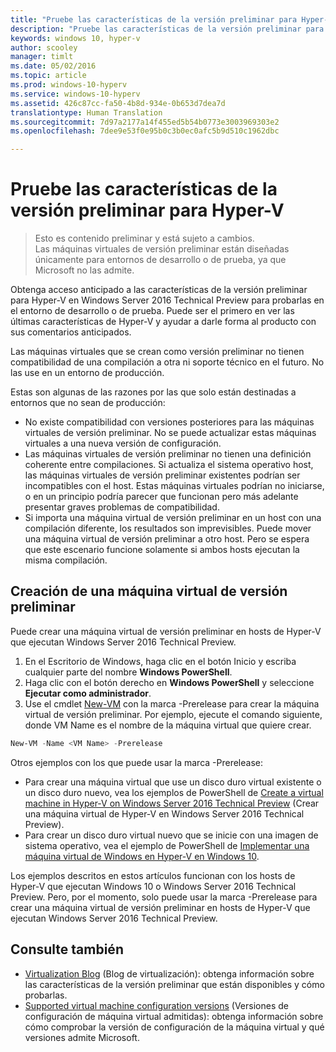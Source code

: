 ```yaml
---
title: "Pruebe las características de la versión preliminar para Hyper-V"
description: "Pruebe las características de la versión preliminar para Hyper-V"
keywords: windows 10, hyper-v
author: scooley
manager: timlt
ms.date: 05/02/2016
ms.topic: article
ms.prod: windows-10-hyperv
ms.service: windows-10-hyperv
ms.assetid: 426c87cc-fa50-4b8d-934e-0b653d7dea7d
translationtype: Human Translation
ms.sourcegitcommit: 7d97a2177a14f455ed5b54b0773e3003969303e2
ms.openlocfilehash: 7dee9e53f0e95b0c3b0ec0afc5b9d510c1962dbc

---
```


# Pruebe las características de la versión preliminar para Hyper-V

> Esto es contenido preliminar y está sujeto a cambios.  
  Las máquinas virtuales de versión preliminar están diseñadas únicamente para entornos de desarrollo o de prueba, ya que Microsoft no las admite.

Obtenga acceso anticipado a las características de la versión preliminar para Hyper-V en Windows Server 2016 Technical Preview para probarlas en el entorno de desarrollo o de prueba. Puede ser el primero en ver las últimas características de Hyper-V y ayudar a darle forma al producto con sus comentarios anticipados.

Las máquinas virtuales que se crean como versión preliminar no tienen compatibilidad de una compilación a otra ni soporte técnico en el futuro.  No las use en un entorno de producción.

Estas son algunas de las razones por las que solo están destinadas a entornos que no sean de producción:

* No existe compatibilidad con versiones posteriores para las máquinas virtuales de versión preliminar. No se puede actualizar estas máquinas virtuales a una nueva versión de configuración.
* Las máquinas virtuales de versión preliminar no tienen una definición coherente entre compilaciones. Si actualiza el sistema operativo host, las máquinas virtuales de versión preliminar existentes podrían ser incompatibles con el host. Estas máquinas virtuales podrían no iniciarse, o en un principio podría parecer que funcionan pero más adelante presentar graves problemas de compatibilidad.
* Si importa una máquina virtual de versión preliminar en un host con una compilación diferente, los resultados son imprevisibles. Puede mover una máquina virtual de versión preliminar a otro host. Pero se espera que este escenario funcione solamente si ambos hosts ejecutan la misma compilación.

## Creación de una máquina virtual de versión preliminar

Puede crear una máquina virtual de versión preliminar en hosts de Hyper-V que ejecutan Windows Server 2016 Technical Preview.

1. En el Escritorio de Windows, haga clic en el botón Inicio y escriba cualquier parte del nombre **Windows PowerShell**.
2. Haga clic con el botón derecho en **Windows PowerShell** y seleccione **Ejecutar como administrador**.
3. Use el cmdlet [New-VM](https://technet.microsoft.com/library/hh848537.aspx) con la marca -Prerelease para crear la máquina virtual de versión preliminar. Por ejemplo, ejecute el comando siguiente, donde VM Name es el nombre de la máquina virtual que quiere crear.

``` PowerShell
New-VM -Name <VM Name> -Prerelease
```
Otros ejemplos con los que puede usar la marca -Prerelease:
 - Para crear una máquina virtual que use un disco duro virtual existente o un disco duro nuevo, vea los ejemplos de PowerShell de [Create a virtual machine in Hyper-V on Windows Server 2016 Technical Preview](https://technet.microsoft.com/library/mt126140.aspx#BKMK_PowerShell) (Crear una máquina virtual de Hyper-V en Windows Server 2016 Technical Preview).
 - Para crear un disco duro virtual nuevo que se inicie con una imagen de sistema operativo, vea el ejemplo de PowerShell de [Implementar una máquina virtual de Windows en Hyper-V en Windows 10](https://msdn.microsoft.com/en-us/virtualization/hyperv_on_windows/quick_start/walkthrough_create_vm).

 Los ejemplos descritos en estos artículos funcionan con los hosts de Hyper-V que ejecutan Windows 10 o Windows Server 2016 Technical Preview. Pero, por el momento, solo puede usar la marca -Prerelease para crear una máquina virtual de versión preliminar en hosts de Hyper-V que ejecutan Windows Server 2016 Technical Preview.

## Consulte también
-  [Virtualization Blog](https://blogs.technet.microsoft.com/virtualization/) (Blog de virtualización): obtenga información sobre las características de la versión preliminar que están disponibles y cómo probarlas.
- [Supported virtual machine configuration versions](https://technet.microsoft.com/library/mt695898.aspx#BKMK_SupportedConfigVersions) (Versiones de configuración de máquina virtual admitidas): obtenga información sobre cómo comprobar la versión de configuración de la máquina virtual y qué versiones admite Microsoft.



<!--HONumber=Jun16_HO4-->


